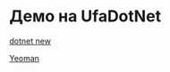 # Демо на UfaDotNet

[dotnet new](/dotnet-template/.template.config)

[Yeoman](/generator-ufadotnet/readme.md)